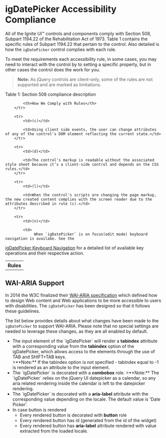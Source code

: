 <!--
|metadata|
{
    "fileName": "igdatepicker-accessibility-compliance",
    "controlName": "igDatePicker",
    "tags": ["Section 508"]
}
|metadata|
-->

# igDatePicker Accessibility Compliance

All of the Ignite UI™ controls and components comply with Section 508, Subpart 1194.22 of the Rehabilitation Act of 1973. Table 1 contains the specific rules of Subpart 1194.22 that pertain to the control. Also detailed is how the `igDatePicker` control complies with each rule.

To meet the requirements each accessibility rule, in some cases, you may need to interact with the control by to setting a specific property, but in other cases the control does the work for you.

> **Note:** As jQuery controls are client-only, some of the rules are not supported and are marked as limitations.

Table 1: Section 508 compliance description
<table class="table">
    <tbody>
        <tr>
            <th>Rules</th>

            <th>How We Comply with Rules</th>
        </tr>

        <tr>
            <td>(c)</td>

            <td>Using client side events, the user can change attributes of any of the control's DOM element reflecting the current state.</td>
        </tr>

        <tr>
            <td>(d)</td>

            <td>The control's markup is readable without the associated style sheet because it’s a client-side control and depends on the CSS rules.</td>
        </tr>

        <tr>
            <td>(l)</td>

            <td>When the control's scripts are changing the page markup, the new created content complies with the screen reader due to the attributes described in rule (c).</td>
        </tr>

        <tr>
            <td>(n)</td>

            <td>
                 When `igDatePicker` is on focus(edit mode) keyboard navigation is availabe. See the
[igDatePicker Keyboard Navigation](igDatePicker-Keyboard-Navigation.html) for a detailed list of available key operations and their respective action.
            </td>
        </tr>
    </tbody>
</table>

## <a id="wai-aria"></a> WAI-ARIA Support

In 2014 the W3C finalized their [WAI-ARIA specification](http://www.w3.org/TR/wai-aria/) which defined how to design Web content and Web applications to be more accessible to users with disabilities. The `igDatePicker` has been designed so that it follows these guidelines.

The list below provides details about what changes have been made to the `igDatePicker` to support WAI-ARIA. Please note that no special settings are  needed to leverage these changes, as they are all enabled by default.

<ul>
<li>The input element of the `igDatePicker` will render a <b>tabindex</b> attribute with a corresponding value from the <b>tabindex</b> option of the igDatePicker, which allows access to the elements through the use of TAB and SHIFT+TAB keys. <br />
>**Note:** If the tabindex option is not specified - tabindex equal to -1 is rendered as an attribute to the input element.</li>

<li>The `igDatePicker` is decorated with a <b>combobox</b> role. 
>**Note:** The `igDatePicker` relies on the jQuery UI datepicker as a calendar, so any aria related rendering inside the calendar is left to the datepicker rendering. </li>

<li>The `igDatePicker` is decorated with a <b>aria-label</b> attribute with the corresponding value depending on the locale. The default value is 'Date Picker'. </li>

<li>In case button is rendered
<ul>
<li>Every rendered button is decorated with <b>button</b> role
<li>Every rendered button has id (generated from the id of the widget) 
<li>Every rendered button has <b>aria-label</b> attribute rendered with value extracted from the loaded locale. </li>
</ul>
</li> 


